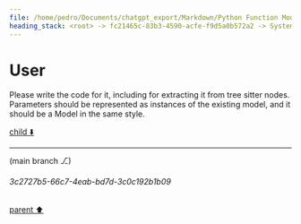 ```yaml
---
file: /home/pedro/Documents/chatgpt_export/Markdown/Python Function Model Fields.md
heading_stack: <root> -> fc21465c-83b3-4590-acfe-f9d5a0b572a2 -> System -> cb3c4449-2fc8-4ce1-92fe-9a4f04da2133 -> System -> aaa21556-5253-4a46-a033-9f889d8f4fe6 -> User -> d61e28b4-86e0-47ae-a9f7-3ac02d241d40 -> Assistant -> aaa23a57-506a-4481-9176-60c22bd16ebf -> User -> 80d1fe06-a661-4cfe-834d-cc0c0f73ed70 -> Assistant -> aaa2cba1-09a9-4470-b1b7-d9847cf69842 -> User -> 557b8e25-f737-466e-880c-7323000b11c9 -> Assistant -> aaa2ecf2-c237-44f1-a584-88b71182ed75 -> User
---
```

# User

Please write the code for it, including for extracting it from tree sitter nodes. Parameters should be represented as instances of the existing model, and it should be a Model in the same style.

[child ⬇️](#3c2727b5-66c7-4eab-bd7d-3c0c192b1b09)

---

(main branch ⎇)
###### 3c2727b5-66c7-4eab-bd7d-3c0c192b1b09
[parent ⬆️](#aaa2ecf2-c237-44f1-a584-88b71182ed75)
